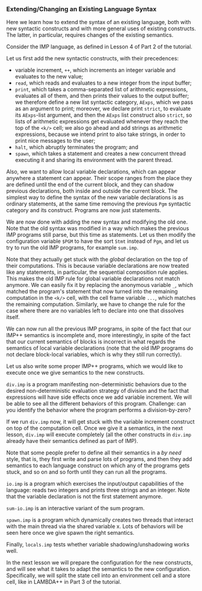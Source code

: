 <!-- Copyright (c) 2010-2014 K Team. All Rights Reserved. -->

### Extending/Changing an Existing Language Syntax

Here we learn how to extend the syntax of an existing language, both with
new syntactic constructs and with more general uses of existing constructs.
The latter, in particular, requires changes of the existing semantics.

Consider the IMP language, as defined in Lesson 4 of Part 2 of the tutorial.

Let us first add the new syntactic constructs, with their precedences:

- variable increment, `++`, which increments an integer variable and
evaluates to the new value;
- `read`, which reads and evaluates to a new integer from the input buffer;
- `print`, which takes a comma-separated list of arithmetic expressions,
  evaluates all of them, and then prints their values to the output buffer;
  we therefore define a new list syntactic category, `AExps`, which we pass
  as an argument to print; moreover, we declare print `strict`, to evaluate
  its `AExps`-list argument, and then the `AExps` list construct also `strict`,
  so lists of arithmetic expressions get evaluated whenever they reach the top
  of the `<k/>` cell; we also go ahead and add strings as arithmetic
  expressions, because we intend print to also take strings, in order to print
  nice messages to the user;
- `halt`, which abruptly terminates the program; and
- `spawn`, which takes a statement and creates a new concurrent thread
  executing it and sharing its environment with the parent thread.

Also, we want to allow local variable declarations, which can appear anywhere
a statement can appear.  Their scope ranges from the place they are defined
until the end of the current block, and they can shadow previous declarations,
both inside and outside the current block.  The simplest way to define the 
syntax of the new variable declarations is as ordinary statements, at the same
time removing the previous `Pgm` syntactic category and its construct.
Programs are now just statements.

We are now done with adding the new syntax and modifying the old one.
Note that the old syntax was modified in a way which makes the previous IMP
programs still parse, but this time as statements.  Let us then modify
the configuration variable `$PGM` to have the sort `Stmt` instead of `Pgm`,
and let us try to run the old IMP programs, for example `sum.imp`.

Note that they actually get stuck with the *global* declaration on the top
of their computations.  This is because variable declarations are now treated
like any statements, in particular, the sequential composition rule applies.
This makes the old IMP rule for global variable declarations not match anymore.
We can easily fix it by replacing the anonymous variable `_`, which matched
the program's statement that now turned into the remaining computation in
the `<k/>` cell, with the cell frame variable `...`, which matches the
remaining computation.  Similarly, we have to change the rule for the case
where there are no variables left to declare into one that dissolves itself.

We can now run all the previous IMP programs, in spite of the fact that
our IMP++ semantics is incomplete and, more interestingly, in spite of the
fact that our current semantics of blocks is incorrect in what regards the
semantics of local variable declarations (note that the old IMP programs do
not declare block-local variables, which is why they still run correctly).

Let us also write some proper IMP++ programs, which we would like to execute
once we give semantics to the new constructs.

`div.imp` is a program manifesting non-deterministic behaviors due to the
desired non-deterministic evaluation strategy of division and the fact that
expressions will have side effects once we add variable increment.  We will
be able to see all the different behaviors of this program.  Challenge: can
you identify the behavior where the program performs a division-by-zero?

If we run `div.imp` now, it will get stuck with the variable increment
construct on top of the computation cell.  Once we give it a semantics, in
the next lesson, `div.imp` will execute completely (all the other constructs
in `div.imp` already have their semantics defined as part of IMP).

Note that some people prefer to define all their semantics in a *by need*
style, that is, they first write and parse lots of programs, and then they
add semantics to each language construct on which any of the programs gets
stuck, and so on and so forth until they can run all the programs.

`io.imp` is a program which exercises the input/output capabilities of the
language: reads two integers and prints three strings and an integer.
Note that the variable declaration is not the first statement anymore.

`sum-io.imp` is an interactive variant of the sum program.

`spawn.imp` is a program which dynamically creates two threads that interact
with the main thread via the shared variable x.  Lots of behaviors will be
seen here once we give spawn the right semantics.

Finally, `locals.imp` tests whether variable shadowing/unshadowing works well.

In the next lesson we will prepare the configuration for the new constructs,
and will see what it takes to adapt the semantics to the new configuration.
Specifically, we will split the state cell into an environment cell and a
store cell, like in LAMBDA++ in Part 3 of the tutorial.
